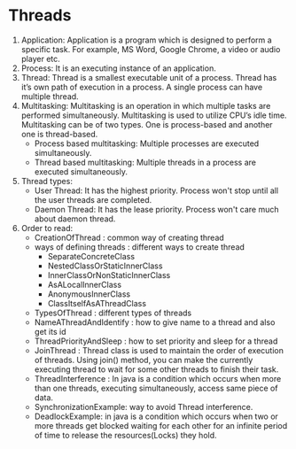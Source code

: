 # Threads
1. Application: Application is a program which is designed to perform a specific task. For example, MS Word, Google Chrome, a video or audio player etc.
2. Process: It is an executing instance of an application.
3. Thread: Thread is a smallest executable unit of a process. Thread has it’s own path of execution in a process. A single process can have multiple thread.
4. Multitasking: Multitasking is an operation in which multiple tasks are performed simultaneously. Multitasking is used to utilize CPU’s idle time. Multitasking can be of two types. One is process-based and another one is thread-based.
    - Process based multitasking: Multiple processes are executed simultaneously.
    - Thread based multitasking: Multiple threads in a process are executed simultaneously.
5. Thread types:
   - User Thread: It has the highest priority. Process won't stop until all the user threads are completed.
   - Daemon Thread: It has the lease priority. Process won't care much about daemon thread.
6. Order to read:
    - CreationOfThread : common way of creating thread
    - ways of defining threads : different ways to create thread
      - SeparateConcreteClass
      - NestedClassOrStaticInnerClass
      - InnerClassOrNonStaticInnerClass
      - AsALocalInnerClass
      - AnonymousInnerClass
      - ClassItselfAsAThreadClass
    - TypesOfThread : different types of threads
    - NameAThreadAndIdentify : how to give name to a thread and also get its id
    - ThreadPriorityAndSleep : how to set priority and sleep for a thread
    - JoinThread : Thread class is used to maintain the order of execution of threads. Using join() method, you can make the currently executing thread to wait for some other threads to finish their task. 
    - ThreadInterference : In java is a condition which occurs when more than one threads, executing simultaneously, access same piece of data.
    - SynchronizationExample: way to avoid Thread interference.
    - DeadlockExample: in java is a condition which occurs when two or more threads get blocked waiting for each other for an infinite period of time to release the resources(Locks) they hold. 